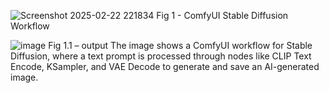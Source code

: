 ![Screenshot 2025-02-22 221834](https://github.com/user-attachments/assets/d6c63e54-4634-4f4e-8df0-18a4862b4429)
     Fig 1 - ComfyUI Stable Diffusion Workflow

 ![image](https://github.com/user-attachments/assets/274643b4-0153-4d38-bcd7-e16bd4dc6274)
     Fig 1.1 – output
The image shows a ComfyUI workflow for Stable Diffusion, where a text prompt is processed through nodes like CLIP Text Encode, KSampler, and VAE Decode to generate and save an AI-generated image.

